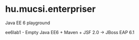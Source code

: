hu.mucsi.enterpriser
====================

Java EE 6 playground


ee6lab1 - Empty Java EE6 + Maven + JSF 2.0 -> JBoss EAP 6.1
